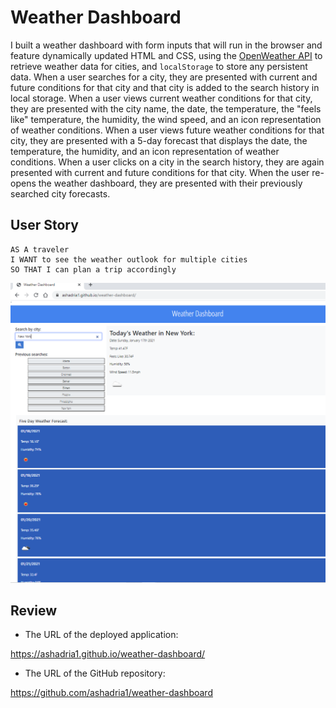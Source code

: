 # Weather Dashboard

I built a weather dashboard with form inputs that will run in the browser and feature dynamically updated HTML and CSS, using the [OpenWeather API](https://openweathermap.org/api) to retrieve weather data for cities, and `localStorage` to store any persistent data.  When a user searches for a city, they are presented with current and future conditions for that city and that city is added to the search history in local storage.  When a user views current weather conditions for that city, they are presented with the city name, the date, the temperature, the "feels like" temperature, the humidity, the wind speed, and an icon representation of weather conditions.  When a user views future weather conditions for that city, they are presented with a 5-day forecast that displays the date, the temperature, the humidity, and an icon representation of weather conditions.  When a user clicks on a city in the search history, they are again presented with current and future conditions for that city.  When the user re-opens the weather dashboard, they are presented with their previously searched city forecasts.

## User Story

```
AS A traveler
I WANT to see the weather outlook for multiple cities
SO THAT I can plan a trip accordingly
```

![Weather Dashboard Screenshot](Assets/WeatherDashboardScreenshot.PNG?raw=true "Weather Dashboard Screenshot")

## Review

* The URL of the deployed application:

https://ashadria1.github.io/weather-dashboard/


* The URL of the GitHub repository:

https://github.com/ashadria1/weather-dashboard


